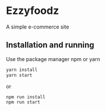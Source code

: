 # Ezzyfoodz

A simple e-commerce site

## Installation and running

Use the package manager npm or yarn

```bash
yarn install
yarn start
```
or

```
npm run install
npm run start
```
